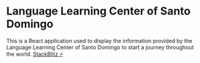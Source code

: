 # Language Learning Center of Santo Domingo
This is a React application used to display the information provided by the Language Learning Center of Santo Domingo to start a journey throughout the world.
[StackBlitz ⚡️](https://stackblitz.com/edit/react-qomb63)